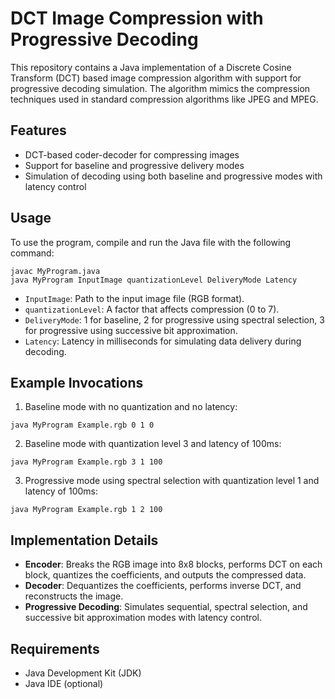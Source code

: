 # DCT Image Compression with Progressive Decoding

This repository contains a Java implementation of a Discrete Cosine Transform (DCT) based image compression algorithm with support for progressive decoding simulation. The algorithm mimics the compression techniques used in standard compression algorithms like JPEG and MPEG.

## Features

- DCT-based coder-decoder for compressing images
- Support for baseline and progressive delivery modes
- Simulation of decoding using both baseline and progressive modes with latency control

## Usage

To use the program, compile and run the Java file with the following command:

```
javac MyProgram.java
java MyProgram InputImage quantizationLevel DeliveryMode Latency
```

- `InputImage`: Path to the input image file (RGB format).
- `quantizationLevel`: A factor that affects compression (0 to 7).
- `DeliveryMode`: 1 for baseline, 2 for progressive using spectral selection, 3 for progressive using successive bit approximation.
- `Latency`: Latency in milliseconds for simulating data delivery during decoding.

## Example Invocations

1. Baseline mode with no quantization and no latency:
```
java MyProgram Example.rgb 0 1 0
```

2. Baseline mode with quantization level 3 and latency of 100ms:
```
java MyProgram Example.rgb 3 1 100
```

3. Progressive mode using spectral selection with quantization level 1 and latency of 100ms:
```
java MyProgram Example.rgb 1 2 100
```

## Implementation Details

- **Encoder**: Breaks the RGB image into 8x8 blocks, performs DCT on each block, quantizes the coefficients, and outputs the compressed data.
- **Decoder**: Dequantizes the coefficients, performs inverse DCT, and reconstructs the image.
- **Progressive Decoding**: Simulates sequential, spectral selection, and successive bit approximation modes with latency control.

## Requirements

- Java Development Kit (JDK)
- Java IDE (optional)
